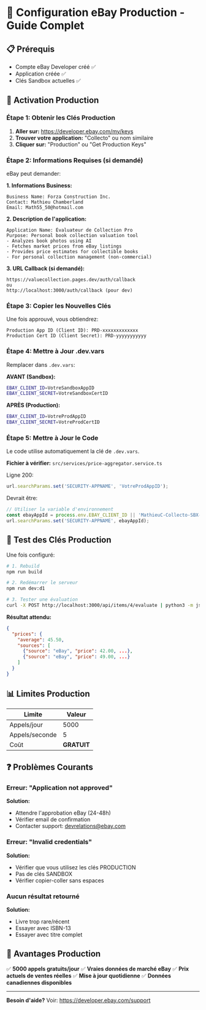 # 🔧 Configuration eBay Production - Guide Complet

## 📋 Prérequis
- Compte eBay Developer créé ✅
- Application créée ✅
- Clés Sandbox actuelles ✅

## 🚀 Activation Production

### Étape 1: Obtenir les Clés Production

1. **Aller sur:** https://developer.ebay.com/my/keys
2. **Trouver votre application:** "Collecto" ou nom similaire
3. **Cliquer sur:** "Production" ou "Get Production Keys"

### Étape 2: Informations Requises (si demandé)

eBay peut demander:

**1. Informations Business:**
```
Business Name: Forza Construction Inc.
Contact: Mathieu Chamberland
Email: Math55_50@hotmail.com
```

**2. Description de l'application:**
```
Application Name: Évaluateur de Collection Pro
Purpose: Personal book collection valuation tool
- Analyzes book photos using AI
- Fetches market prices from eBay listings
- Provides price estimates for collectible books
- For personal collection management (non-commercial)
```

**3. URL Callback (si demandé):**
```
https://valuecollection.pages.dev/auth/callback
ou
http://localhost:3000/auth/callback (pour dev)
```

### Étape 3: Copier les Nouvelles Clés

Une fois approuvé, vous obtiendrez:

```
Production App ID (Client ID): PRD-xxxxxxxxxxxxx
Production Cert ID (Client Secret): PRD-yyyyyyyyyyy
```

### Étape 4: Mettre à Jour .dev.vars

Remplacer dans `.dev.vars`:

**AVANT (Sandbox):**
```bash
EBAY_CLIENT_ID=VotreSandboxAppID
EBAY_CLIENT_SECRET=VotreSandboxCertID
```

**APRÈS (Production):**
```bash
EBAY_CLIENT_ID=VotreProdAppID
EBAY_CLIENT_SECRET=VotreProdCertID
```

### Étape 5: Mettre à Jour le Code

Le code utilise automatiquement la clé de `.dev.vars`.

**Fichier à vérifier:** `src/services/price-aggregator.service.ts`

Ligne 200:
```typescript
url.searchParams.set('SECURITY-APPNAME', 'VotreProdAppID');
```

Devrait être:
```typescript
// Utiliser la variable d'environnement
const ebayAppId = process.env.EBAY_CLIENT_ID || 'MathieuC-Collecto-SBX-fc5825f8b';
url.searchParams.set('SECURITY-APPNAME', ebayAppId);
```

## 🧪 Test des Clés Production

Une fois configuré:

```bash
# 1. Rebuild
npm run build

# 2. Redémarrer le serveur
npm run dev:d1

# 3. Tester une évaluation
curl -X POST http://localhost:3000/api/items/4/evaluate | python3 -m json.tool
```

**Résultat attendu:**
```json
{
  "prices": {
    "average": 45.50,
    "sources": [
      {"source": "eBay", "price": 42.00, ...},
      {"source": "eBay", "price": 49.00, ...}
    ]
  }
}
```

## 📊 Limites Production

| Limite | Valeur |
|--------|--------|
| Appels/jour | 5000 |
| Appels/seconde | 5 |
| Coût | **GRATUIT** |

## ❓ Problèmes Courants

### Erreur: "Application not approved"

**Solution:**
- Attendre l'approbation eBay (24-48h)
- Vérifier email de confirmation
- Contacter support: devrelations@ebay.com

### Erreur: "Invalid credentials"

**Solution:**
- Vérifier que vous utilisez les clés PRODUCTION
- Pas de clés SANDBOX
- Vérifier copier-coller sans espaces

### Aucun résultat retourné

**Solution:**
- Livre trop rare/récent
- Essayer avec ISBN-13
- Essayer avec titre complet

## 🎯 Avantages Production

✅ **5000 appels gratuits/jour**
✅ **Vraies données de marché eBay**
✅ **Prix actuels de ventes réelles**
✅ **Mise à jour quotidienne**
✅ **Données canadiennes disponibles**

---

**Besoin d'aide?** Voir: https://developer.ebay.com/support
